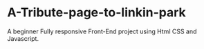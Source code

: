 # A-Tribute-page-to-linkin-park
A beginner Fully responsive Front-End project using Html CSS and Javascript.
